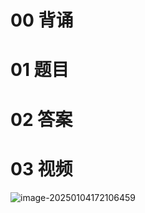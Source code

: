 # 00 背诵





# 01 题目





# 02 答案



# 03 视频

![image-20250104172106459](C:\Users\Administrator\AppData\Roaming\Typora\typora-user-images\image-20250104172106459.png)
